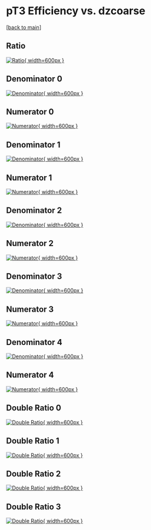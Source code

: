 # pT3 Efficiency vs. dzcoarse

[[back to main](./)]



## Ratio

[![Ratio](../mtv/var/pT3_loweta_13_-1_eff_dzcoarse.png){ width=600px }](../mtv/var/pT3_loweta_13_-1_eff_dzcoarse.pdf)

## Denominator 0

[![Denominator](../mtv/den/pT3_loweta_13_-1_eff_dzcoarse_den0.png){ width=600px }](../mtv/den/pT3_loweta_13_-1_eff_dzcoarse_den0.pdf)

## Numerator 0

[![Numerator](../mtv/num/pT3_loweta_13_-1_eff_dzcoarse_num0.png){ width=600px }](../mtv/num/pT3_loweta_13_-1_eff_dzcoarse_num0.pdf)

## Denominator 1

[![Denominator](../mtv/den/pT3_loweta_13_-1_eff_dzcoarse_den1.png){ width=600px }](../mtv/den/pT3_loweta_13_-1_eff_dzcoarse_den1.pdf)

## Numerator 1

[![Numerator](../mtv/num/pT3_loweta_13_-1_eff_dzcoarse_num1.png){ width=600px }](../mtv/num/pT3_loweta_13_-1_eff_dzcoarse_num1.pdf)

## Denominator 2

[![Denominator](../mtv/den/pT3_loweta_13_-1_eff_dzcoarse_den2.png){ width=600px }](../mtv/den/pT3_loweta_13_-1_eff_dzcoarse_den2.pdf)

## Numerator 2

[![Numerator](../mtv/num/pT3_loweta_13_-1_eff_dzcoarse_num2.png){ width=600px }](../mtv/num/pT3_loweta_13_-1_eff_dzcoarse_num2.pdf)

## Denominator 3

[![Denominator](../mtv/den/pT3_loweta_13_-1_eff_dzcoarse_den3.png){ width=600px }](../mtv/den/pT3_loweta_13_-1_eff_dzcoarse_den3.pdf)

## Numerator 3

[![Numerator](../mtv/num/pT3_loweta_13_-1_eff_dzcoarse_num3.png){ width=600px }](../mtv/num/pT3_loweta_13_-1_eff_dzcoarse_num3.pdf)

## Denominator 4

[![Denominator](../mtv/den/pT3_loweta_13_-1_eff_dzcoarse_den4.png){ width=600px }](../mtv/den/pT3_loweta_13_-1_eff_dzcoarse_den4.pdf)

## Numerator 4

[![Numerator](../mtv/num/pT3_loweta_13_-1_eff_dzcoarse_num4.png){ width=600px }](../mtv/num/pT3_loweta_13_-1_eff_dzcoarse_num4.pdf)

## Double Ratio 0

[![Double Ratio](../mtv/ratio/pT3_loweta_13_-1_eff_dzcoarse_ratio0.png){ width=600px }](../mtv/ratio/pT3_loweta_13_-1_eff_dzcoarse_ratio0.pdf)

## Double Ratio 1

[![Double Ratio](../mtv/ratio/pT3_loweta_13_-1_eff_dzcoarse_ratio1.png){ width=600px }](../mtv/ratio/pT3_loweta_13_-1_eff_dzcoarse_ratio1.pdf)

## Double Ratio 2

[![Double Ratio](../mtv/ratio/pT3_loweta_13_-1_eff_dzcoarse_ratio2.png){ width=600px }](../mtv/ratio/pT3_loweta_13_-1_eff_dzcoarse_ratio2.pdf)

## Double Ratio 3

[![Double Ratio](../mtv/ratio/pT3_loweta_13_-1_eff_dzcoarse_ratio3.png){ width=600px }](../mtv/ratio/pT3_loweta_13_-1_eff_dzcoarse_ratio3.pdf)

